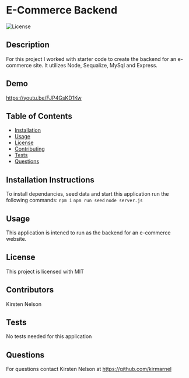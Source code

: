 # E-Commerce Backend
![License](https://img.shields.io/badge/License-MIT-blue.svg)
## Description 
For this project I worked with starter code to create the backend for an e-commerce site. It utilizes Node, Sequalize, MySql and Express.

## Demo
https://youtu.be/FJP4GsKD1Kw 

## Table of Contents 
    
* [Installation](#installation)
* [Usage](#usage)
* [License](#license)
* [Contributing](#contributing)
* [Tests](#tests)
* [Questions](#questions)
    
    
## Installation Instructions <a id="installation"></a>
To install dependancies, seed data and start this application run the following commands:
`npm i` 
`npm run seed`
`node server.js`
## Usage <a id="usage"></a>
This application is intened to run as the backend for an e-commerce website.
## License <a id="license"></a>
This project is licensed with MIT
## Contributors <a id="contributing"></a>
Kirsten Nelson
## Tests <a id="tests"></a>
No tests needed for this application
## Questions <a id="questions"></a>
 For questions contact Kirsten Nelson at https://github.com/kirmarnel 